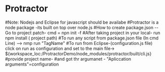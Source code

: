 # Protractor
#Note: Nodejs  and Eclipse for javascript should be availabe
#Protractor is a node package -its built on top over node.js
#How to create package.json -- Go to project patch- cmd =  npn init -f
#After taking project in your local- run npm install ( project path)
#To run any script from package.json file (In cmd Line) --> nmp run "TagName"
#To run from Eclipse-(configuration.js file) click on run as configuration and set to the main file->  ${workspace_loc:/ProtractorDemo/node_modules/protractor/built/cli.js}
#provide project name- 
#and got thr argumanet - "Apliccation arguments"=configuration
